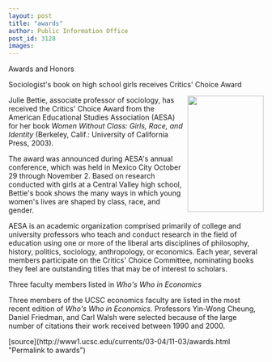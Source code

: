 ```yaml
---
layout: post
title: "awards"
author: Public Information Office
post_id: 3128
images:
---
```


<p class="pagehead">
  Awards and Honors
</p>
<p class="sectionhead">
  Sociologist's book on high school girls receives Critics' Choice Award
</p>
<p>
  <img align="right" height="230" src="../art/bettie_book.150.jpg" width="150" alt="">Julie Bettie, associate professor of sociology, has received the Critics' Choice Award from the American Educational Studies Association (AESA) for her book <i>Women Without Class: Girls, Race, and Identity</i> (Berkeley, Calif.: University of California Press, 2003).<br>
</p>
<p>
  The award was announced during AESA's annual conference, which was held in Mexico City October 29 through November 2. Based on research conducted with girls at a Central Valley high school, Bettie's book shows the many ways in which young women's lives are shaped by class, race, and gender.<br>
</p>
<p>
  AESA is an academic organization comprised primarily of college and university professors who teach and conduct research in the field of education using one or more of the liberal arts disciplines of philosophy, history, politics, sociology, anthropology, or economics. Each year, several members participate on the Critics' Choice Committee, nominating books they feel are outstanding titles that may be of interest to scholars.
</p>
<p class="sectionhead">
  Three faculty members listed in <i>Who's Who in Economics</i>
</p>
<p>
  Three members of the UCSC economics faculty are listed in the most recent edition of <i>Who's Who in Economics.</i> Professors Yin-Wong Cheung, Daniel Friedman, and Carl Walsh were selected because of the large number of citations their work received between 1990 and 2000.
</p>
[source](http://www1.ucsc.edu/currents/03-04/11-03/awards.html "Permalink to awards")
